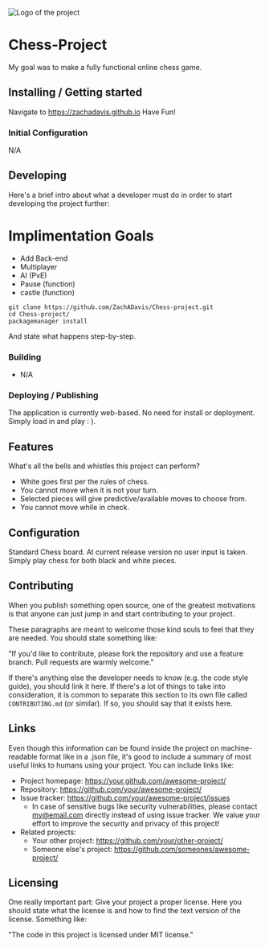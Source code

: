 ![Logo of the project](https://raw.githubusercontent.com/jehna/readme-best-practices/master/sample-logo.png)

# Chess-Project
My goal was to make a fully functional online chess game.


## Installing / Getting started
Navigate to https://zachadavis.github.io
    Have Fun!

### Initial Configuration

N/A

## Developing

Here's a brief intro about what a developer must do in order to start developing
the project further:
# Implimentation Goals
* Add Back-end
* Multiplayer
* AI (PvE)
* Pause (function)
* castle (function)



```shell
git clone https://github.com/ZachADavis/Chess-project.git
cd Chess-project/
packagemanager install
```

And state what happens step-by-step.

### Building
* N/A

### Deploying / Publishing
The application is currently web-based. No need for install or deployment. Simply load in and play : ).

## Features

What's all the bells and whistles this project can perform?
* White goes first per the rules of chess.
* You cannot move when it is not your turn.
* Selected pieces will give predictive/available moves to choose from.
* You cannot move while in check.

## Configuration
Standard Chess board. 
At current release version no user input is taken. Simply play chess for both black and white pieces.

## Contributing

When you publish something open source, one of the greatest motivations is that
anyone can just jump in and start contributing to your project.

These paragraphs are meant to welcome those kind souls to feel that they are
needed. You should state something like:

"If you'd like to contribute, please fork the repository and use a feature
branch. Pull requests are warmly welcome."

If there's anything else the developer needs to know (e.g. the code style
guide), you should link it here. If there's a lot of things to take into
consideration, it is common to separate this section to its own file called
`CONTRIBUTING.md` (or similar). If so, you should say that it exists here.

## Links

Even though this information can be found inside the project on machine-readable
format like in a .json file, it's good to include a summary of most useful
links to humans using your project. You can include links like:

- Project homepage: https://your.github.com/awesome-project/
- Repository: https://github.com/your/awesome-project/
- Issue tracker: https://github.com/your/awesome-project/issues
  - In case of sensitive bugs like security vulnerabilities, please contact
    my@email.com directly instead of using issue tracker. We value your effort
    to improve the security and privacy of this project!
- Related projects:
  - Your other project: https://github.com/your/other-project/
  - Someone else's project: https://github.com/someones/awesome-project/


## Licensing

One really important part: Give your project a proper license. Here you should
state what the license is and how to find the text version of the license.
Something like:

"The code in this project is licensed under MIT license."
